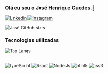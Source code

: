 ### Olá eu sou o José Henrique Guedes.👋

[![Linkedin](https://img.shields.io/badge/LinkedIn-0077B5?style=for-the-badge&logo=linkedin&logoColor=white)](https://www.linkedin.com/in/josehenriqueguedes/)
[![Instagram](https://img.shields.io/badge/Instagram-E4405F?style=for-the-badge&logo=instagram&logoColor=white)](https://www.instagram.com/josehenriqueguedes_/)


![José GitHub stats](https://github-readme-stats.vercel.app/api?username=josehags&show_icons=true&theme=dracula)

### Tecnologias utilizadas
![Top Langs](https://github-readme-stats.vercel.app/api/top-langs/?username=josehags&layout=compact)

<div style="display: inline_block"> 
  <br/>
  <img align="center" alt="typeScript" src="https://img.shields.io/badge/TypeScript-007ACC?style=for-the-badge&logo=typescript&logoColor=white" />
  <img align="center" alt="React" src="https://img.shields.io/badge/React-20232A?style=for-the-badge&logo=react&logoColor=61DAFB" />
  <img align="center" alt="Node.Js" src="https://img.shields.io/badge/Node.js-43853D?style=for-the-badge&logo=node.js&logoColor=white" />
  <img align="center" alt="html5" src="https://img.shields.io/badge/HTML5-E34F26?style=for-the-badge&logo=html5&logoColor=white" />
  <img align="center" alt="css3" src="https://img.shields.io/badge/CSS3-1572B6?style=for-the-badge&logo=css3&logoColor=white" />
</div> <br/>
